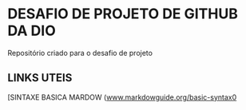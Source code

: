 # DESAFIO DE PROJETO DE GITHUB DA DIO
Repositório criado para o desafio de projeto

## LINKS UTEIS
[SINTAXE BASICA MARDOW (www.markdowguide.org/basic-syntax0
